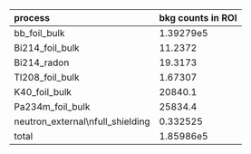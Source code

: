 | **process**                        | **bkg counts in ROI** |
|:-----------------------------------|:----------------------|
| bb\_foil\_bulk                     | 1.39279e5             |
| Bi214\_foil\_bulk                  | 11.2372               |
| Bi214\_radon                       | 19.3173               |
| Tl208\_foil\_bulk                  | 1.67307               |
| K40\_foil\_bulk                    | 20840.1               |
| Pa234m\_foil\_bulk                 | 25834.4               |
| neutron\_external\nfull\_shielding | 0.332525              |
| total                              | 1.85986e5             |
